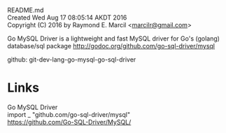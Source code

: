 README.md  
Created Wed Aug 17 08:05:14 AKDT 2016  
Copyright (C) 2016 by Raymond E. Marcil &lt;marcilr@gmail.com&gt;  


Go MySQL Driver is a lightweight and fast MySQL driver for Go's
(golang) database/sql package
http://godoc.org/github.com/go-sql-driver/mysql  


github:  git-dev-lang-go-mysql-go-sql-driver  


Links  
=====  
Go MySQL Driver  
import _ "github.com/go-sql-driver/mysql"  
https://github.com/Go-SQL-Driver/MySQL/  
